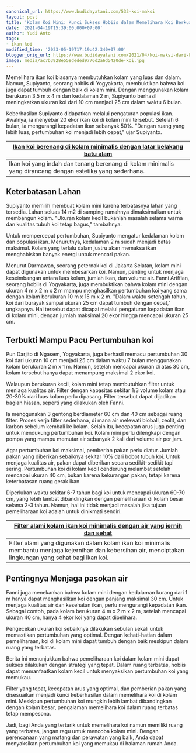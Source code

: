 ```yaml
---
canonical_url: https://www.budidayatani.com/533-koi-maksi
layout: post
title: 'Kolam Koi Mini: Kunci Sukses Hobiis dalam Memelihara Koi Berkualitas'
date: '2021-04-19T15:39:00.000+07:00'
author: Yudi Anto
tags:
- ikan koi
modified_time: '2023-05-19T17:19:42.340+07:00'
blogger_orig_url: https://www.budidayatani.com/2021/04/koi-maksi-dari-kolam-mini.html
image: media/ac7b3928e559deded9776d2a6d5420de-koi.jpg
---
```

Memelihara ikan koi biasanya membutuhkan kolam yang luas dan dalam. Namun, Supiyanto, seorang hobiis di Yogyakarta, membuktikan bahwa koi juga dapat tumbuh dengan baik di kolam mini. Dengan menggunakan kolam berukuran 3,5 m x 4 m dan kedalaman 2 m, Supiyanto berhasil meningkatkan ukuran koi dari 10 cm menjadi 25 cm dalam waktu 6 bulan.

Keberhasilan Supiyanto didapatkan melalui pengaturan populasi ikan. Awalnya, ia menyebar 20 ekor ikan koi di kolam mini tersebut. Setelah 6 bulan, ia mengurangi kepadatan ikan sebanyak 50%. "Dengan ruang yang lebih luas, pertumbuhan koi menjadi lebih cepat," ujar Supiyanto.



| [Ikan koi berenang di kolam minimalis dengan latar belakang batu alam](https://blogger.googleusercontent.com/img/b/R29vZ2xl/AVvXsEjI_OKtUTeXgiu5kWpxKti5Ry3hNxKW87z88DHAsZWA2wxsVY37Nd6I8NDLTUy41_qQHk0e_WzorMz51jkI2F5uOetCXWXahO4QqAI9E9P6rJJqgdukArYskr16D5Trtkzc10UJIAox0NAntRpCQUeRMXe6qGj5FOOVxDmQ-BoZjdIjDu5UT0H39A0MIQ/s2332/koi.jpg) |
| --- |
| Ikan koi yang indah dan tenang berenang di kolam minimalis yang dirancang dengan estetika yang sederhana. |

## Keterbatasan Lahan

Supiyanto memilih membuat kolam mini karena terbatasnya lahan yang tersedia. Lahan seluas 14 m2 di samping rumahnya dimaksimalkan untuk membangun kolam. "Ukuran kolam kecil bukanlah masalah selama warna dan kualitas tubuh koi tetap bagus," tambahnya.

Untuk mempercepat pertumbuhan, Supiyanto mengatur kedalaman kolam dan populasi ikan. Menurutnya, kedalaman 2 m sudah menjadi batas maksimal. Kolam yang terlalu dalam justru akan memaksa ikan menghabiskan banyak energi untuk mencari pakan.

Menurut Darmawan, seorang peternak koi di Jakarta Selatan, kolam mini dapat digunakan untuk membesarkan koi. Namun, penting untuk menjaga keseimbangan antara luas kolam, jumlah ikan, dan volume air. Fanni Ariffian, seorang hobiis di Yogyakarta, juga membuktikan bahwa kolam mini dengan ukuran 4 m x 2 m x 2 m mampu menghasilkan pertumbuhan koi yang sama dengan kolam berukuran 10 m x 15 m x 2 m. "Dalam waktu setengah tahun, koi dari burayak sampai ukuran 25 cm dapat tumbuh dengan cepat," ungkapnya. Hal tersebut dapat dicapai melalui pengaturan kepadatan ikan di kolam mini, dengan jumlah maksimal 20 ekor hingga mencapai ukuran 25 cm.

## Terbukti Mampu Pacu Pertumbuhan koi

Pun Darjito di Ngasem, Yogyakarta, juga berhasil memacu pertumbuhan 30 koi dari ukuran 10 cm menjadi 25 cm dalam waktu 7 bulan menggunakan kolam berukuran 2 m x 1 m. Namun, setelah mencapai ukuran di atas 30 cm, kolam tersebut hanya dapat menampung maksimal 2 ekor koi.

Walaupun berukuran kecil, kolam mini tetap membutuhkan filter untuk menjaga kualitas air. Filter dengan kapasitas sekitar 1/3 volume kolam atau 20-30% dari luas kolam perlu dipasang. Filter tersebut dapat dijadikan bagian hiasan, seperti yang dilakukan oleh Fanni.

Ia menggunakan 3 gentong berdiameter 60 cm dan 40 cm sebagai ruang filter. Proses kerja filter sederhana, di mana air melewati bioball, zeolit, dan karbon sebelum kembali ke kolam. Selain itu, kecepatan arus juga penting untuk mendukung pertumbuhan koi. Kolam mini perlu dilengkapi dengan pompa yang mampu memutar air sebanyak 2 kali dari volume air per jam.

Agar pertumbuhan koi maksimal, pemberian pakan perlu diatur. Jumlah pakan yang diberikan sebaiknya sekitar 10% dari bobot tubuh koi. Untuk menjaga kualitas air, pakan dapat diberikan secara sedikit-sedikit tapi sering. Pertumbuhan koi di kolam kecil cenderung melambat setelah mencapai ukuran 40 cm, bukan karena kekurangan pakan, tetapi karena keterbatasan ruang gerak ikan.

Diperlukan waktu sekitar 6-7 tahun bagi koi untuk mencapai ukuran 60-70 cm, yang lebih lambat dibandingkan dengan pemeliharaan di kolam besar selama 2-3 tahun. Namun, hal ini tidak menjadi masalah jika tujuan pemeliharaan koi adalah untuk dinikmati sendiri.



| [Filter alami kolam ikan koi minimalis dengan air yang jernih dan sehat](https://blogger.googleusercontent.com/img/b/R29vZ2xl/AVvXsEjoYO1GmZnRr4nuMnN0KD4SC-fBmbpqswmR30-vPtV_BvVO1TFI3EQ6VKuZQcEHW6ROtRMy4iQrVN1kOydCO-Xkp1OBxFVKgO-GUJoUsgo4PFD5ey06TvLWILveTB2eXrYs6_9Bc8Vwj6eKcbGApLezzL6jypAaaZyIlzcMpYLJOQoFkNSWPqDTO_4FZw/s2353/kolam.jpg) |
| --- |
| Filter alami yang digunakan dalam kolam ikan koi minimalis membantu menjaga kejernihan dan kebersihan air, menciptakan lingkungan yang sehat bagi ikan koi. |

## Pentingnya Menjaga pasokan air

Fanni juga menekankan bahwa kolam mini dengan kedalaman kurang dari 1 m hanya dapat menghasilkan koi dengan panjang maksimal 30 cm. Untuk menjaga kualitas air dan kesehatan ikan, perlu mengurangi kepadatan ikan. Sebagai contoh, pada kolam berukuran 4 m x 2 m x 2 m, setelah mencapai ukuran 40 cm, hanya 4 ekor koi yang dapat dipelihara.

Pengecekan ukuran koi sebaiknya dilakukan sebulan sekali untuk memastikan pertumbuhan yang optimal. Dengan kehati-hatian dalam pemeliharaan, koi di kolam mini dapat tumbuh dengan baik meskipun dalam ruang yang terbatas.

Berita ini menunjukkan bahwa pemeliharaan koi dalam kolam mini dapat sukses dilakukan dengan strategi yang tepat. Dalam ruang terbatas, hobiis dapat memanfaatkan kolam kecil untuk menyaksikan pertumbuhan koi yang memukau.

Filter yang tepat, kecepatan arus yang optimal, dan pemberian pakan yang disesuaikan menjadi kunci keberhasilan dalam memelihara koi di kolam mini. Meskipun pertumbuhan koi mungkin lebih lambat dibandingkan dengan kolam besar, pengalaman memelihara koi dalam ruang terbatas tetap mempesona.

Jadi, bagi Anda yang tertarik untuk memelihara koi namun memiliki ruang yang terbatas, jangan ragu untuk mencoba kolam mini. Dengan perencanaan yang matang dan perawatan yang baik, Anda dapat menyaksikan pertumbuhan koi yang memukau di halaman rumah Anda.

